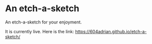 # An etch-a-sketch
An etch-a-sketch for your enjoyment.

It is currently live. Here is the link: https://604adrian.github.io/etch-a-sketch/
